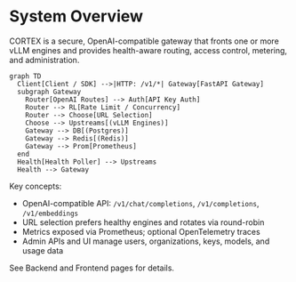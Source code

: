 # System Overview

CORTEX is a secure, OpenAI-compatible gateway that fronts one or more vLLM engines and provides health-aware routing, access control, metering, and administration.

```mermaid
graph TD
  Client[Client / SDK] -->|HTTP: /v1/*| Gateway[FastAPI Gateway]
  subgraph Gateway
    Router[OpenAI Routes] --> Auth[API Key Auth]
    Router --> RL[Rate Limit / Concurrency]
    Router --> Choose[URL Selection]
    Choose --> Upstreams[(vLLM Engines)]
    Gateway --> DB[(Postgres)]
    Gateway --> Redis[(Redis)]
    Gateway --> Prom[Prometheus]
  end
  Health[Health Poller] --> Upstreams
  Health --> Gateway
```

Key concepts:
- OpenAI-compatible API: `/v1/chat/completions`, `/v1/completions`, `/v1/embeddings`
- URL selection prefers healthy engines and rotates via round-robin
- Metrics exposed via Prometheus; optional OpenTelemetry traces
- Admin APIs and UI manage users, organizations, keys, models, and usage data

See Backend and Frontend pages for details.
